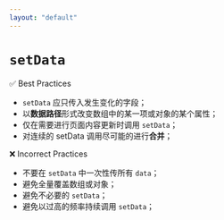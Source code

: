 ```yaml
---
layout: "default"
---
```


# `setData` <MarkerPattern />

<div class="grid grid-cols-2 gap-x-4 mt-4">

<div>
  <div>✅ Best Practices</div>

<div class="text-sm mt-4">

- `setData` 应只传入发生变化的字段；
- 以**数据路径**形式改变数组中的某一项或对象的某个属性；
- 仅在需要进行页面内容更新时调用 `setData`；
- 对连续的 setData 调用尽可能的进行**合并**；

</div>
</div>

<div>
  <div>❌ Incorrect Practices</div>

<div class="text-sm mt-4">

- 不要在 `setData` 中一次性传所有 `data`；
- 避免全量覆盖数组或对象；
- 避免不必要的 `setData`；
- 避免以过高的频率持续调用 `setData`；

</div>

</div>

</div>